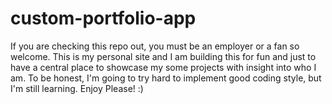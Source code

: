 # custom-portfolio-app
If you are checking this repo out, you must be an employer or a fan so welcome.  This is my personal site and I am building this for fun and just to have a central place to showcase my some projects with insight into who I am.  To be honest, I'm going to try hard to implement good coding style, but I'm still learning.  Enjoy Please! :)
